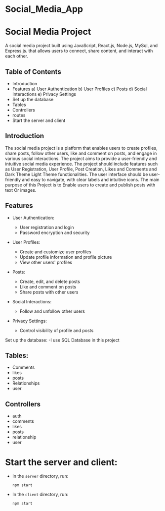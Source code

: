 # Social_Media_App

# Social Media Project

A social media project built using JavaScript, React.js, Node.js, MySql, and Express.js. that allows users to connect, share content, and interact with each other.

## Table of Contents
  - Introduction
  - Features
    a) User Authentication
    b) User Profiles
    c) Posts
    d) Social Interactions
    e) Privacy Settings
- Set up the database
- Tables
- Controllers
- routes
- Start the server and client

## Introduction

The social media project is a platform that enables users to create profiles, share posts, follow other users, like and comment on posts, and engage in various social interactions. 
The project aims to provide a user-friendly and intuitive social media experience.
The project should include features such as User Registration, User Profile, Post Creation, Likes and Comments and Dark Theme Light Theme functionalities. 
The user interface should be user-friendly and easy to navigate, with clear labels and intuitive icons.
The main purpose of this Project is to Enable users to create and publish posts with text Or images.

## Features

- User Authentication:
  - User registration and login
  - Password encryption and security

- User Profiles:
  - Create and customize user profiles
  - Update profile information and profile picture
  - View other users' profiles

- Posts:
  - Create, edit, and delete posts
  - Like and comment on posts
  - Share posts with other users

- Social Interactions:
  - Follow and unfollow other users

- Privacy Settings:
  - Control visibility of profile and posts


 Set up the database:
-I use SQL Database in this project

## Tables:
 - Comments
 - likes
 - posts
 - Relationships
 - user

## Controllers
- auth
- comments
- likes
- posts
- relationship
- user

# Start the server and client:
- In the `server` directory, run:
  ```
  npm start
  ```
- In the `client` directory, run:
  ```
  npm start
  ```
